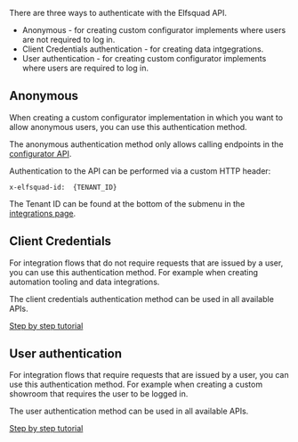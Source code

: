 There are three ways to authenticate with the Elfsquad API.

* Anonymous - for creating custom configurator implements where users are not required to log in.
* Client Credentials authentication - for creating data intgegrations.
* User authentication - for creating custom configurator implements where users are required to log in.

## Anonymous
When creating a custom configurator implementation in which you want to allow anonymous users, you can use this authentication method. 

The anonymous authentication method only allows calling endpoints in the [configurator API](/apis/configurator/).

Authentication to the API can be performed via a custom HTTP header:
```
x-elfsquad-id:  {TENANT_ID}
```
The Tenant ID can be found at the bottom of the submenu in the [integrations page](https://ems.elfsquad.io/integration).


## Client Credentials
For integration flows that do not require requests that are issued by a user, you can use this authentication method. For example when creating automation tooling and data integrations.

The client credentials authentication method can be used in all available APIs.

[Step by step tutorial](/authentication/client-credentials-authentication)


## User authentication
For integration flows that require requests that are issued by a user, you can use this authentication method. For example when creating a custom showroom that requires the user to be logged in.

The user authentication method can be used in all available APIs.

[Step by step tutorial](/authentication/user-authentication)
